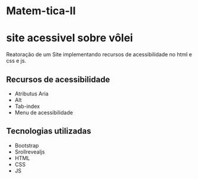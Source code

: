 # Matem-tica-II
# site acessivel sobre vôlei 
Reatoração de um Site implementando recursos de acessibilidade no html e css e js.
## Recursos de acessibilidade 
- Atributus Aria
- Alt
- Tab-index
- Menu de acessibilidade
## Tecnologias utilizadas 
- Bootstrap
- Srollrevealjs
- HTML
- CSS
- JS